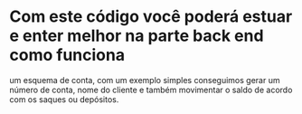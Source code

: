 # Com este código você poderá estuar e enter melhor na parte back end como funciona
 um esquema de conta, com um exemplo simples conseguimos gerar um número de conta,
 nome do cliente e também movimentar o saldo de acordo com os saques ou depósitos.
